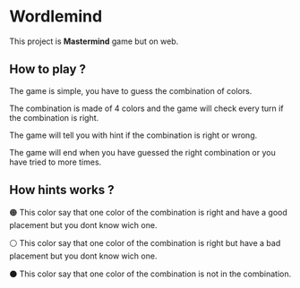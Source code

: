 # Wordlemind

This project is **Mastermind** game but on web.

## How to play ?

The game is simple, you have to guess the combination of colors.

The combination is made of 4 colors and the game will check every turn if the combination is right.

The game will tell you with hint if the combination is right or wrong.

The game will end when you have guessed the right combination or you have tried to more times.


## How hints works ?

<p> 🟠 This color say that one color of the combination is right and have a good placement but you dont know wich one.</p>
<p> ⚪ This color say that one color of the combination is right but have a bad placement but you dont know wich one.</p>
<p> ⚫ This color say that one color of the combination is not in the combination.</p>
</div>
